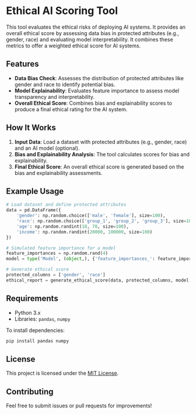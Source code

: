 # Ethical AI Scoring Tool

This tool evaluates the ethical risks of deploying AI systems. It provides an overall ethical score by assessing data bias in protected attributes (e.g., gender, race) and evaluating model interpretability. It combines these metrics to offer a weighted ethical score for AI systems.

## Features
- **Data Bias Check**: Assesses the distribution of protected attributes like gender and race to identify potential bias.
- **Model Explainability**: Evaluates feature importance to assess model transparency and interpretability.
- **Overall Ethical Score**: Combines bias and explainability scores to produce a final ethical rating for the AI system.

## How It Works
1. **Input Data**: Load a dataset with protected attributes (e.g., gender, race) and an AI model (optional).
2. **Bias and Explainability Analysis**: The tool calculates scores for bias and explainability.
3. **Final Ethical Score**: An overall ethical score is generated based on the bias and explainability assessments.

## Example Usage
```python
# Load dataset and define protected attributes
data = pd.DataFrame({
    'gender': np.random.choice(['male', 'female'], size=100),
    'race': np.random.choice(['group_1', 'group_2', 'group_3'], size=100),
    'age': np.random.randint(18, 70, size=100),
    'income': np.random.randint(20000, 100000, size=100)
})

# Simulated feature importance for a model
feature_importances = np.random.rand(4)
model = type('Model', (object,), {'feature_importances_': feature_importances})()

# Generate ethical score
protected_columns = ['gender', 'race']
ethical_report = generate_ethical_score(data, protected_columns, model, ['gender', 'race', 'age', 'income'])
```

## Requirements
- Python 3.x
- Libraries: `pandas`, `numpy`

To install dependencies:
```bash
pip install pandas numpy
```

## License
This project is licensed under the [MIT License](LICENSE).

## Contributing
Feel free to submit issues or pull requests for improvements!
